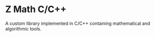 # Z Math C/C++

A custom library implemented in C/C++ containing mathematical and algorithmic tools.
